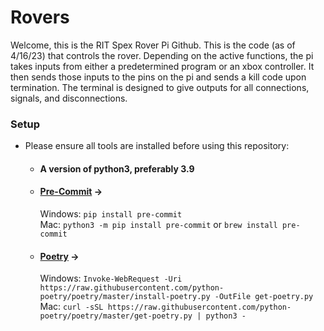 # Rovers
Welcome, this is the RIT Spex Rover Pi Github. This is the code (as of 4/16/23) that controls the rover.
Depending on the active functions, the pi takes inputs from either a predetermined program or an xbox controller.
It then sends those inputs to the pins on the pi and sends a kill code upon termination.
The terminal is designed to give outputs for all connections, signals, and disconnections.

### Setup
- Please ensure all tools are installed before using this repository:
  - #### A version of python3, preferably 3.9
  - #### [Pre-Commit](https://pre-commit.com/) ->
    Windows: `pip install pre-commit` <br />
    Mac: `python3 -m pip install pre-commit` or `brew install pre-commit`
  - #### [Poetry](https://python-poetry.org) ->
    Windows: `Invoke-WebRequest -Uri https://raw.githubusercontent.com/python-poetry/poetry/master/install-poetry.py -OutFile get-poetry.py` <br />
    Mac:  `curl -sSL https://raw.githubusercontent.com/python-poetry/poetry/master/get-poetry.py | python3 -`
